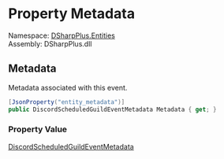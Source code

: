 # Property Metadata

Namespace: [DSharpPlus.Entities](DSharpPlus.Entities.md)  
Assembly: DSharpPlus.dll

## <a id="DSharpPlus_Entities_DiscordScheduledGuildEvent_Metadata"></a>Metadata

Metadata associated with this event.

```csharp
[JsonProperty("entity_metadata")]
public DiscordScheduledGuildEventMetadata Metadata { get; }
```

### Property Value

[DiscordScheduledGuildEventMetadata](DSharpPlus.Entities.DiscordScheduledGuildEventMetadata.md)

